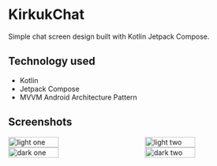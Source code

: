 # KirkukChat

Simple chat screen design built with Kotlin Jetpack Compose.

## Technology used

- Kotlin
- Jetpack Compose
- MVVM Android Architecture Pattern

## Screenshots

<div style="display: flex; justify-content: space-between;">
    <img src="https://github.com/ahmednasserzaza/KirkukChat/assets/30028905/2605d353-feb3-4dc4-af02-9fab1f3f602f" alt="light one" width="45%">
    <img src="https://github.com/ahmednasserzaza/KirkukChat/assets/30028905/b0bc255e-6276-4155-b52b-b227e156b51f" alt="light two" width="45%">
</div>

<div style="display: flex; justify-content: space-between;">
    <img src="https://github.com/ahmednasserzaza/KirkukChat/assets/30028905/bcbf26d0-b17f-4202-9c7a-d6bc36f713df" alt="dark one" width="45%">
    <img src="https://github.com/ahmednasserzaza/KirkukChat/assets/30028905/9170db9e-1a73-44be-9d78-bb9518ddaa40" alt="dark two" width="45%">
</div>